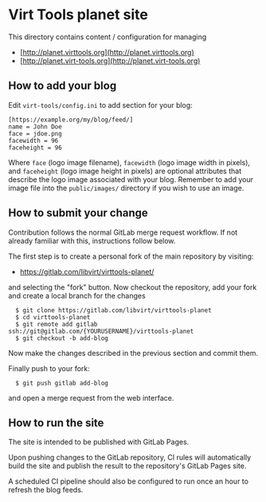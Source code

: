 Virt Tools planet site
======================

This directory contains content / configuration for managing

* [http://planet.virttools.org](http://planet.virttools.org)
* [http://planet.virt-tools.org](http://planet.virt-tools.org)

How to add your blog
--------------------

Edit `virt-tools/config.ini` to add section for your blog:

```
[https://example.org/my/blog/feed/]
name = John Doe
face = jdoe.png
facewidth = 96
faceheight = 96
```

Where `face` (logo image filename), `facewidth` (logo image width in pixels),
and `faceheight` (logo image height in pixels) are optional attributes that
describe the logo image associated with your blog.  Remember to add your image
file into the `public/images/` directory if you wish to use an image.

How to submit your change
-------------------------

Contribution follows the normal GitLab merge request workflow. If
not already familiar with this, instructions follow below.

The first step is to create a personal fork of the main repository by
visiting:

 * https://gitlab.com/libvirt/virttools-planet/

and selecting the "fork" button. Now checkout the repository, add
your fork and create a local branch for the changes

```
  $ git clone https://gitlab.com/libvirt/virttools-planet
  $ cd virttools-planet
  $ git remote add gitlab ssh://git@gitlab.com/{YOURUSERNAME}/virttools-planet
  $ git checkout -b add-blog
```

Now make the changes described in the previous section and commit them.

Finally push to your fork:

```
  $ git push gitlab add-blog
```

and open a merge request from the web interface.

How to run the site
-------------------

The site is intended to be published with GitLab Pages.

Upon pushing changes to the GitLab repository, CI rules will automatically
build the site and publish the result to the repository's GitLab Pages
site.

A scheduled CI pipeline should also be configured to run once an hour to
refresh the blog feeds.
